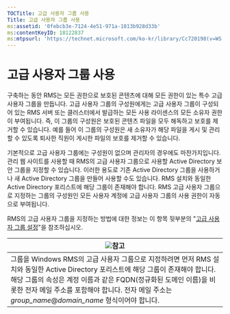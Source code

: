 ```yaml
---
TOCTitle: 고급 사용자 그룹 사용
Title: 고급 사용자 그룹 사용
ms:assetid: '0febcb3e-7124-4e51-971a-1013b928d33b'
ms:contentKeyID: 18122837
ms:mtpsurl: 'https://technet.microsoft.com/ko-kr/library/Cc720198(v=WS.10)'
---
```


고급 사용자 그룹 사용
=====================

구축하는 동안 RMS는 모든 권한으로 보호된 콘텐츠에 대해 모든 권한이 있는 특수 고급 사용자 그룹을 만듭니다. 고급 사용자 그룹의 구성원에게는 고급 사용자 그룹이 구성되어 있는 RMS 서버 또는 클러스터에서 발급하는 모든 사용 라이센스의 모든 소유자 권한이 부여됩니다. 즉, 이 그룹의 구성원은 보호된 콘텐츠 파일을 모두 해독하고 보호를 제거할 수 있습니다. 예를 들어 이 그룹의 구성원은 새 소유자가 해당 파일을 게시 및 관리할 수 있도록 퇴사한 직원이 게시한 파일의 보호를 제거할 수 있습니다.

기본적으로 고급 사용자 그룹에는 구성원이 없으며 관리자의 경우에도 마찬가지입니다. 관리 웹 사이트를 사용할 때 RMS의 고급 사용자 그룹으로 사용할 Active Directory 보안 그룹을 지정할 수 있습니다. 이러한 용도로 기존 Active Directory 그룹을 사용하거나 새 Active Directory 그룹을 만들어 사용할 수도 있습니다. RMS 설치와 동일한 Active Directory 포리스트에 해당 그룹이 존재해야 합니다. RMS 고급 사용자 그룹으로 지정하는 그룹의 구성원인 모든 사용자 계정에 고급 사용자 그룹의 사용 권한이 자동으로 부여됩니다.

RMS의 고급 사용자 그룹을 지정하는 방법에 대한 정보는 이 항목 뒷부분의 "[고급 사용자 그룹 설정](https://technet.microsoft.com/f2ef847e-2824-471f-9079-5c343094aba8)"을 참조하십시오.

| ![](images/Cc720198.note(WS.10).gif)참고                                                                                                                                                                                                                                           |
|-----------------------------------------------------------------------------------------------------------------------------------------------------------------------------------------------------------------------------------------------------------------------------------------------------------------|
| 그룹을 Windows RMS의 고급 사용자 그룹으로 지정하려면 먼저 RMS 설치와 동일한 Active Directory 포리스트에 해당 그룹이 존재해야 합니다. 해당 그룹의 속성은 계정 이름과 같은 FQDN(정규화된 도메인 이름)을 비롯한 전자 메일 주소를 포함해야 합니다. 전자 메일 주소는 *group\_name*@*domain\_name* 형식이어야 합니다. |
